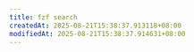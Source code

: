 ```yaml
---
title: fzf search
createdAt: 2025-08-21T15:38:37.913118+08:00
modifiedAt: 2025-08-21T15:38:37.914631+08:00
---
```




